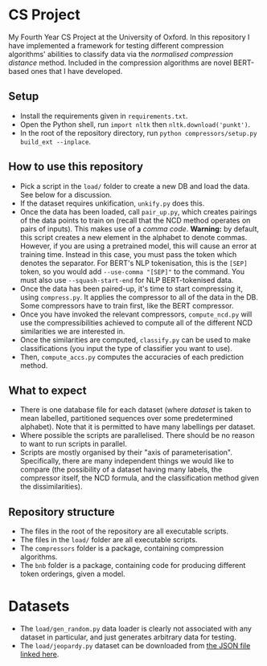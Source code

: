 # CS Project
My Fourth Year CS Project at the University of Oxford.
In this repository I have implemented a framework for testing different compression algorithms' abilities to classify data via the _normalised compression distance_ method.
Included in the compression algorithms are novel BERT-based ones that I have developed.

## Setup

- Install the requirements given in `requirements.txt`.
- Open the Python shell, run `import nltk` then `nltk.download('punkt')`.
- In the root of the repository directory, run `python compressors/setup.py build_ext --inplace`.

## How to use this repository

- Pick a script in the `load/` folder to create a new DB and load the data. See below for a discussion.
- If the dataset requires unkification, `unkify.py` does this.
- Once the data has been loaded, call `pair_up.py`, which creates pairings of the data points to train on (recall that the NCD method operates on pairs of inputs). This makes use of a _comma code_.
**Warning:** by default, this script creates a new element in the alphabet to denote commas.
However, if you are using a pretrained model, this will cause an error at training time.
Instead in this case, you must pass the token which denotes the separator.
For BERT's NLP tokenisation, this is the `[SEP]` token, so you would add `--use-comma "[SEP]"` to the command.
You must also use `--squash-start-end` for NLP BERT-tokenised data.
- Once the data has been paired-up, it's time to start compressing it, using `compress.py`.
It applies the compressor to all of the data in the DB.
Some compressors have to train first, like the BERT compressor.
- Once you have invoked the relevant compressors, `compute_ncd.py` will use the compressibilities achieved to compute all of the different NCD similarities we are interested in.
- Once the similarities are computed, `classify.py` can be used to make classifications (you input the type of classifier you want to use).
- Then, `compute_accs.py` computes the accuracies of each prediction method.

## What to expect

- There is one database file for each dataset (where _dataset_ is taken to mean labelled, partitioned sequences over some predetermined alphabet). Note that it is permitted to have many labellings per dataset.
- Where possible the scripts are parallelised. There should be no reason to want to run scripts in parallel.
- Scripts are mostly organised by their "axis of parameterisation". Specifically, there are many independent things we would like to compare (the possibility of a dataset having many labels, the compressor itself, the NCD formula, and the classification method given the dissimilarities).

## Repository structure
- The files in the root of the repository are all executable scripts.
- The files in the `load/` folder are all executable scripts.
- The `compressors` folder is a package, containing compression algorithms.
- The `bnb` folder is a package, containing code for producing different token orderings, given a model.

# Datasets
- The `load/gen_random.py` data loader is clearly not associated with any dataset in particular, and just generates arbitrary data for testing.
- The `load/jeopardy.py` dataset can be downloaded from [the JSON file linked here](https://www.reddit.com/r/datasets/comments/1uyd0t/200000_jeopardy_questions_in_a_json_file/).